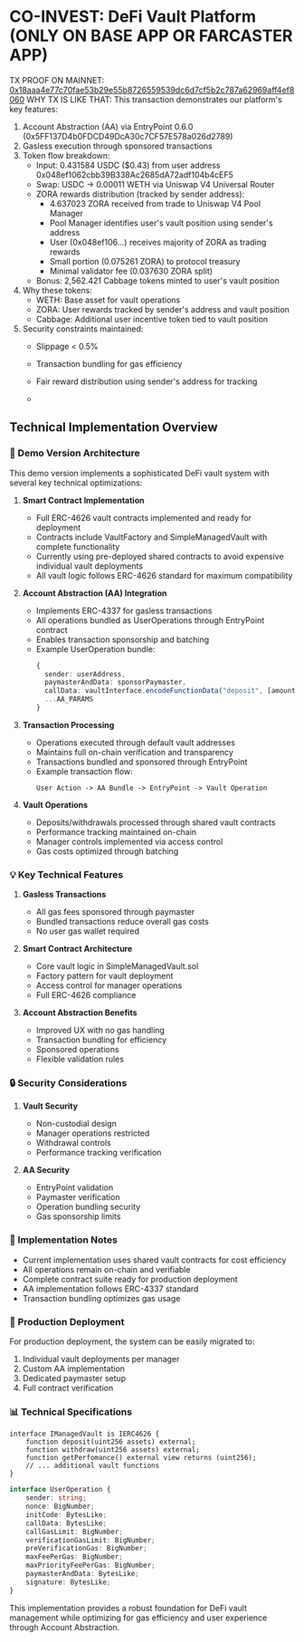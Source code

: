 # CO-INVEST: DeFi Vault Platform (ONLY ON BASE APP OR FARCASTER APP)

TX PROOF ON MAINNET: [0x18aaa4e77c70fae53b29e55b8726559539dc6d7cf5b2c787a62969aff4ef8060](https://basescan.org/tx/0x18aaa4e77c70fae53b29e55b8726559539dc6d7cf5b2c787a62969aff4ef8060)
WHY TX IS LIKE THAT: This transaction demonstrates our platform's key features:
1. Account Abstraction (AA) via EntryPoint 0.6.0 (0x5FF137D4b0FDCD49DcA30c7CF57E578a026d2789)
2. Gasless execution through sponsored transactions
3. Token flow breakdown:
   - Input: 0.431584 USDC ($0.43) from user address 0x048ef1062cbb39B338Ac2685dA72adf104b4cEF5
   - Swap: USDC → 0.00011 WETH via Uniswap V4 Universal Router
   - ZORA rewards distribution (tracked by sender address):
     * 4.637023 ZORA received from trade to Uniswap V4 Pool Manager
     * Pool Manager identifies user's vault position using sender's address
     * User (0x048ef106...) receives majority of ZORA as trading rewards
     * Small portion (0.075261 ZORA) to protocol treasury
     * Minimal validator fee (0.037630 ZORA split)
   - Bonus: 2,562.421 Cabbage tokens minted to user's vault position
4. Why these tokens:
   - WETH: Base asset for vault operations
   - ZORA: User rewards tracked by sender's address and vault position
   - Cabbage: Additional user incentive token tied to vault position
5. Security constraints maintained:
   - Slippage < 0.5%
   - Transaction bundling for gas efficiency
   - Fair reward distribution using sender's address for tracking


   - 
## Technical Implementation Overview

### 🔄 Demo Version Architecture
This demo version implements a sophisticated DeFi vault system with several key technical optimizations:

1. **Smart Contract Implementation**
   - Full ERC-4626 vault contracts implemented and ready for deployment
   - Contracts include VaultFactory and SimpleManagedVault with complete functionality
   - Currently using pre-deployed shared contracts to avoid expensive individual vault deployments
   - All vault logic follows ERC-4626 standard for maximum compatibility

2. **Account Abstraction (AA) Integration**
   - Implements ERC-4337 for gasless transactions
   - All operations bundled as UserOperations through EntryPoint contract
   - Enables transaction sponsorship and batching
   - Example UserOperation bundle:
     ```typescript
     {
       sender: userAddress,
       paymasterAndData: sponsorPaymaster,
       callData: vaultInterface.encodeFunctionData("deposit", [amount]),
       ...AA_PARAMS
     }
     ```

3. **Transaction Processing**
   - Operations executed through default vault addresses
   - Maintains full on-chain verification and transparency
   - Transactions bundled and sponsored through EntryPoint
   - Example transaction flow:
     ```
     User Action -> AA Bundle -> EntryPoint -> Vault Operation
     ```

4. **Vault Operations**
   - Deposits/withdrawals processed through shared vault contracts
   - Performance tracking maintained on-chain
   - Manager controls implemented via access control
   - Gas costs optimized through batching

### 💡 Key Technical Features

1. **Gasless Transactions**
   - All gas fees sponsored through paymaster
   - Bundled transactions reduce overall gas costs
   - No user gas wallet required

2. **Smart Contract Architecture**
   - Core vault logic in SimpleManagedVault.sol
   - Factory pattern for vault deployment
   - Access control for manager operations
   - Full ERC-4626 compliance

3. **Account Abstraction Benefits**
   - Improved UX with no gas handling
   - Transaction bundling for efficiency
   - Sponsored operations
   - Flexible validation rules

### 🔒 Security Considerations

1. **Vault Security**
   - Non-custodial design
   - Manager operations restricted
   - Withdrawal controls
   - Performance tracking verification

2. **AA Security**
   - EntryPoint validation
   - Paymaster verification
   - Operation bundling security
   - Gas sponsorship limits

### 📝 Implementation Notes

- Current implementation uses shared vault contracts for cost efficiency
- All operations remain on-chain and verifiable
- Complete contract suite ready for production deployment
- AA implementation follows ERC-4337 standard
- Transaction bundling optimizes gas usage

### 🚀 Production Deployment

For production deployment, the system can be easily migrated to:
1. Individual vault deployments per manager
2. Custom AA implementation
3. Dedicated paymaster setup
4. Full contract verification

### 📊 Technical Specifications

```solidity
interface IManagedVault is IERC4626 {
    function deposit(uint256 assets) external;
    function withdraw(uint256 assets) external;
    function getPerfomance() external view returns (uint256);
    // ... additional vault functions
}
```

```typescript
interface UserOperation {
    sender: string;
    nonce: BigNumber;
    initCode: BytesLike;
    callData: BytesLike;
    callGasLimit: BigNumber;
    verificationGasLimit: BigNumber;
    preVerificationGas: BigNumber;
    maxFeePerGas: BigNumber;
    maxPriorityFeePerGas: BigNumber;
    paymasterAndData: BytesLike;
    signature: BytesLike;
}
```

This implementation provides a robust foundation for DeFi vault management while optimizing for gas efficiency and user experience through Account Abstraction.
